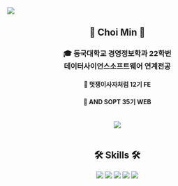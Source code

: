 <img src="https://capsule-render.vercel.app/api?type=waving&color=0:FFC0CB,50:ADD8E6,100:DDA0DD&height=167&section=header" />



</div>

<div align="center">

  
## 👋 Choi Min 👋 
  

  ### 🎓 동국대학교 경영정보학과 22학번 <br> 데이터사이언스소프트웨어 연계전공

  #### 🦁 멋쟁이사자처럼 12기 FE
  #### 🔵 AND SOPT 35기 WEB
 
  <br>

   <img align="center" src="https://github-readme-stats.vercel.app/api?username=Minn-Choi&show_icons=true&theme=dracula"/>
  
</div>




<div align="center">

<br>

  ## 🛠 Skills 🛠
 
<img src="https://img.shields.io/badge/Python-3776AB?style=flat-square&logo=Python&logoColor=white"/>
<img src="https://img.shields.io/badge/HTML-E34F26?style=flat-square&logo=HTML5&logoColor=white"/>
<img src="https://img.shields.io/badge/css-1572B6?style=flat-square&logo=css3&logoColor=white"> 
<img src="https://img.shields.io/badge/javascript-F7DF1E?style=flat-square&logo=javascript&logoColor=black"> 
<img src="https://img.shields.io/badge/react-61DAFB?style=flat-square&logo=React&logoColor=white">
  
  <br>
 
</div>
